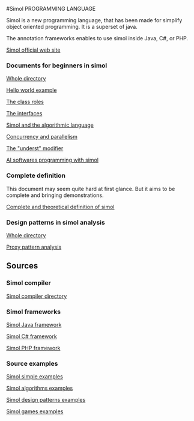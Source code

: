 #Simol PROGRAMMING LANGUAGE

Simol is a new programming language, that has been made for simplify object oriented programming. It is a superset of java.

The annotation frameworks enables to use simol inside Java, C#, or PHP.

[Simol official web site](https://www.simol-lang.org/)

### Documents for beginners in simol

[Whole directory](https://github.com/charleskoffler/simol-language/tree/main/docs/beginners_docs)

[Hello world example](https://github.com/charleskoffler/simol-language/tree/main/docs/beginners_docs/simol_simple_doc_github_website_hello_world.md)

[The class roles](https://github.com/charleskoffler/simol-language/tree/main/docs/beginners_docs/simol_simple_doc_github_website_class_roles.md)

[The interfaces](https://github.com/charleskoffler/simol-language/tree/main/docs/beginners_docs/simol_simple_doc_github_website_interfaces.md)

[Simol and the algorithmic language](https://github.com/charleskoffler/simol-language/tree/main/docs/beginners_docs/simol_simple_doc_github_website_algo.md)

[Concurrency and parallelism](https://github.com/charleskoffler/simol-language/tree/main/docs/beginners_docs/simol_simple_doc_github_website_conc_parall.md)

[The "underst" modifier](https://github.com/charleskoffler/simol-language/tree/main/docs/beginners_docs/simol_simple_doc_github_website_underst.md)

[AI softwares programming with simol](https://github.com/charleskoffler/simol-language/tree/main/docs/beginners_docs/simol_simple_doc_github_website_ai_writing.md)

### Complete definition

This document may seem quite hard at first glance. But it aims to be complete and bringing demonstrations.

[Complete and theoretical definition of simol](https://github.com/charleskoffler/simol-language/tree/main/docs/simol_complete_theoretical_def.md)

### Design patterns in simol analysis

[Whole directory](https://github.com/charleskoffler/simol-language/tree/main/docs/design_patterns_in_simol_analysis)

[Proxy pattern analysis](https://github.com/charleskoffler/simol-language/tree/main/docs/design_patterns_in_simol_analysis/proxy_design_patterns_in_simol_analysis.md)

## Sources

### Simol compiler

[Simol compiler directory](https://github.com/charleskoffler/simol-language/tree/main/simol_compiler)

### Simol frameworks

[Simol Java framework](https://github.com/charleskoffler/simol-language/tree/main/simol_compiler/src/main/java/org/simol/simolframework/java)

[Simol C# framework](https://github.com/charleskoffler/simol-language/tree/main/simol_framework/SimolCsharpFramework)

[Simol PHP framework](https://github.com/charleskoffler/simol-language/tree/main/simol_framework/simol_php_framework)

### Source examples

[Simol simple examples](https://github.com/charleskoffler/simol-language/tree/main/simol_simple_examples)

[Simol algorithms examples](https://github.com/charleskoffler/simol-language/tree/main/simol_algorithms_examples)

[Simol design patterns examples](https://github.com/charleskoffler/simol-language/tree/main/simol_design_patterns_examples)

[Simol games examples](https://github.com/charleskoffler/simol-language/tree/main/simol_games_examples)
